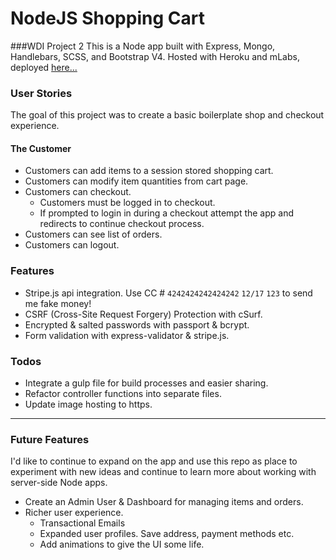 # NodeJS Shopping Cart
###WDI Project 2 
This is a Node app built with Express, Mongo, Handlebars, SCSS, and Bootstrap V4. Hosted with Heroku and mLabs, deployed [here...](https://blooming-escarpment-65220.herokuapp.com/)   

### User Stories
The goal of this project was to create a basic boilerplate shop and checkout experience.
 
#### The Customer 
* Customers can add items to a session stored shopping cart.
* Customers can modify item quantities from cart page.
* Customers can checkout.
    * Customers must be logged in to checkout.
    * If prompted to login in during a checkout attempt the app and redirects to continue checkout process.
* Customers can see list of orders.
* Customers can logout.

### Features
* Stripe.js api integration. Use CC # `4242424242424242` `12/17` `123` to send me fake money!
* CSRF (Cross-Site Request Forgery) Protection with cSurf.
* Encrypted & salted passwords with passport & bcrypt.
* Form validation with express-validator & stripe.js.

### Todos
* Integrate a gulp file for build processes and easier sharing.
* Refactor controller functions into separate files.
* Update image hosting to https.

---------

### Future Features
I'd like to continue to expand on the app and use this repo as place to experiment with new ideas and continue to learn more about working with server-side Node apps.
* Create an Admin User & Dashboard for managing items and orders.
* Richer user experience.
    * Transactional Emails
    * Expanded user profiles. Save address, payment methods etc.
    * Add animations to give the UI some life.
